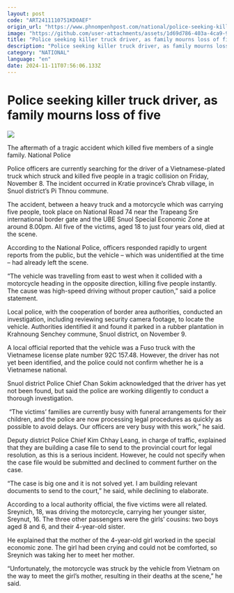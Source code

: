 ```yaml
---
layout: post
code: "ART2411110751KD0AEF"
origin_url: "https://www.phnompenhpost.com/national/police-seeking-killer-truck-driver-as-family-mourns-loss-of-five"
image: "https://github.com/user-attachments/assets/1d69d786-403a-4ca9-9a77-75653d503db8"
title: "Police seeking killer truck driver, as family mourns loss of five"
description: "​​Police seeking killer truck driver, as family mourns loss of five​"
category: "NATIONAL"
language: "en"
date: 2024-11-11T07:56:06.133Z
---
```


# Police seeking killer truck driver, as family mourns loss of five

![](https://github.com/user-attachments/assets/df7fcd89-4fe5-4045-8b4e-f2ae6e44f42c)

The aftermath of a tragic accident which killed five members of a single family. National Police

Police officers are currently searching for the driver of a Vietnamese-plated truck which struck and killed five people in a tragic collision on Friday, November 8. The incident occurred in Kratie province’s Chrab village, in Snuol district’s Pi Thnou commune.

The accident, between a heavy truck and a motorcycle which was carrying five people, took place on National Road 74 near the Trapeang Sre international border gate and the UBE Snuol Special Economic Zone at around 8.00pm. All five of the victims, aged 18 to just four years old, died at the scene.

According to the National Police, officers responded rapidly to urgent reports from the public, but the vehicle – which was unidentified at the time – had already left the scene.

“The vehicle was travelling from east to west when it collided with a motorcycle heading in the opposite direction, killing five people instantly. The cause was high-speed driving without proper caution,” said a police statement.

Local police, with the cooperation of border area authorities, conducted an investigation, including reviewing security camera footage, to locate the vehicle. Authorities identified it and found it parked in a rubber plantation in Krahnoung Senchey commune, Snuol district, on November 9.

A local official reported that the vehicle was a Fuso truck with the Vietnamese license plate number 92C 157.48. However, the driver has not yet been identified, and the police could not confirm whether he is a Vietnamese national.

Snuol district Police Chief Chan Sokim acknowledged that the driver has yet not been found, but said the police are working diligently to conduct a thorough investigation.

 “The victims’ families are currently busy with funeral arrangements for their children, and the police are now processing legal procedures as quickly as possible to avoid delays. Our officers are very busy with this work,” he said.

Deputy district Police Chief Kim Chhay Leang, in charge of traffic, explained that they are building a case file to send to the provincial court for legal resolution, as this is a serious incident. However, he could not specify when the case file would be submitted and declined to comment further on the case.

“The case is big one and it is not solved yet. I am building relevant documents to send to the court,” he said, while declining to elaborate. 

According to a local authority official, the five victims were all related. Sreynich, 18, was driving the motorcycle, carrying her younger sister, Sreynut, 16. The three other passengers were the girls’ cousins: two boys aged 8 and 6, and their 4-year-old sister.

He explained that the mother of the 4-year-old girl worked in the special economic zone. The girl had been crying and could not be comforted, so Sreynich was taking her to meet her mother.

“Unfortunately, the motorcycle was struck by the vehicle from Vietnam on the way to meet the girl’s mother, resulting in their deaths at the scene,” he said.